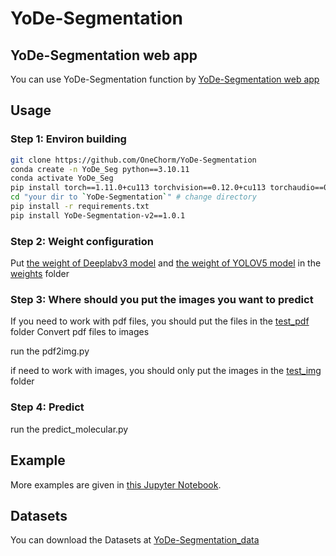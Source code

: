 # YoDe-Segmentation

## YoDe-Segmentation web app
You can use YoDe-Segmentation function by [YoDe-Segmentation web app](http://yode-segmentation.com) 

## Usage
### Step 1: Environ building
```bash
git clone https://github.com/OneChorm/YoDe-Segmentation
conda create -n YoDe_Seg python==3.10.11
conda activate YoDe_Seg
pip install torch==1.11.0+cu113 torchvision==0.12.0+cu113 torchaudio==0.11.0 --extra-index-url https://download.pytorch.org/whl/cu113
cd "your dir to `YoDe-Segmentation`" # change directory
pip install -r requirements.txt
pip install YoDe-Segmentation-v2==1.0.1
```

### Step 2: Weight configuration
Put [the weight of Deeplabv3 model](https://drive.google.com/file/d/1ipJNPU5tmCcYDZIbo7_veMu5idQjdbiQ/view?usp=sharing) and [the weight of YOLOV5 model](https://drive.google.com/file/d/1tXX_-RE2sL2U7lRvFfOBUBTIIIN_MhnN/view?usp=sharing) in the [weights](https://github.com/OneChorm/YoDe-Segmentation/tree/master/weights) folder

### Step 3: Where should you put the images you want to predict
If you need to work with pdf files, you should put the files in the [test_pdf](https://github.com/OneChorm/YoDe-Segmentation/blob/master/test_pdf) folder
Convert pdf files to images

run the pdf2img.py

if need to work with images, you should only put the images in the [test_img](https://github.com/OneChorm/YoDe-Segmentation/blob/master/test_img) folder

### Step 4: Predict
run the predict_molecular.py

## Example
More examples are given in [this Jupyter Notebook](https://github.com/OneChorm/YoDe-Segmentation/blob/master/YoDe-Segmentation_documentation.ipynb).

## Datasets
You can download the Datasets at [YoDe-Segmentation_data](https://figshare.com/articles/journal_contribution/YoDe-Segmentation_DATA_zip/24456277)


